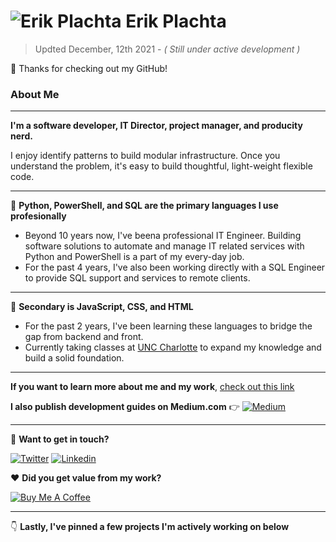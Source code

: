 # ![Erik Plachta](https://s.gravatar.com/avatar/cde2e5381aa5e6d8d0220c46edee8f88?s=30) Erik Plachta

> Updted December, 12th 2021 - _( Still under active development )_

:wave: Thanks for checking out my GitHub! 

### About Me

---

**I'm a software developer, IT Director, project manager, and producity nerd.**

I enjoy identify patterns to build modular infrastructure. Once you understand the problem, it's easy to build thoughtful, light-weight flexible code.

---

🥇 **Python, PowerShell, and SQL are the primary languages I use profesionally**

- Beyond 10 years now, I've beena professional IT Engineer. Building software solutions to automate and manage IT related services with Python and PowerShell is a part of my every-day job.
- For the past 4 years, I've also been working directly with a SQL Engineer to provide SQL support and services to remote clients.

---

🥈 **Secondary is JavaScript, CSS, and HTML**

- For the past 2 years, I've been learning these languages to bridge the gap from backend and front.
- Currently taking classes at [UNC Charlotte](https://www.charlotte.edu) to expand my knowledge and build a solid foundation. 

---

**If you want to learn more about me and my work**, [check out this link](https://erikplachta.github.io/ErikPlachta/)

**I also publish development guides on Medium.com** 👉 [![Medium](https://img.shields.io/badge/-blog.erikplachta.com-000000?style=flat&labelColor=000000&logo=Medium&link=http://blog.erikplachta.com/)](http://blog.erikplachta.com/)

---

:handshake: **Want to get in touch?**

[![Twitter](https://img.shields.io/badge/-@erikplachta-1ca0f1?style=flat&labelColor=1ca0f1&logo=twitter&logoColor=white&link=https://twitter.com/erikplachta)](https://twitter.com/erikplachta)  [![Linkedin](https://img.shields.io/badge/-@erikplachta-blue?style=flat&logo=Linkedin&logoColor=white&link=https://linkedin.com/in/erikplachta/)](https://www.linkedin.com/in/erikplachta/)

❤️ **Did you get value from my work?**

[![Buy Me A Coffee](https://img.shields.io/badge/-Buy%20Me%20A%20Coffee-FF813F?style=flat&logo=buy-me-a-coffee&logoColor=ffffff&link=https://www.buymeacoffee.com/erikplachta)](https://www.buymeacoffee.com/erikplachta)

---

👇 **Lastly, I've pinned a few projects I'm actively working on below**
